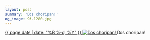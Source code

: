 ```yaml
---
layout: post
summary: 'Dos choripan!'
og_image: 93-1280.jpg
---
```


<p>
 <time>
  <a href="/93">
   {{ page.date | date: "%B %-d, %Y" }}
  </a>
 </time>
 <a href="/93">
  <img alt="Dos choripan!" data-taken="10/17/2013" sizes="(min-width: 700px) 50vw, calc(100vw - 2rem)" src="{{ site.assets_url }}/93-640.jpg" srcset="{{ site.assets_url }}/93-1280.jpg 1280w, {{ site.assets_url }}/93-960.jpg 960w, {{ site.assets_url }}/93-640.jpg 640w, {{ site.assets_url }}/93-320.jpg 320w"/>
 </a>
 <span>
  Dos choripan!
 </span>
</p>
